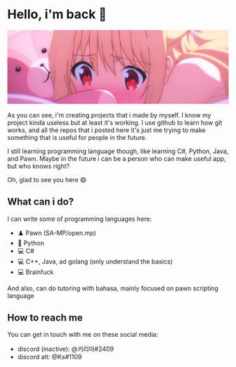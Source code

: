 # Hello, i'm back 👋
![](img/banner.png)

As you can see, i'm creating projects that i made by myself. I know my project kinda useless but at least it's working. I use github to learn how git works, and all the repos that i posted here it's just me trying to make something that is useful for people in the future.

I still learning programming language though, like learning C#, Python, Java, and Pawn. Maybe in the future i can be a person who can make useful app, but who knows right?

Oh, glad to see you here 😄

## What can i do?

I can write some of programming languages here:
* ♟️ Pawn (SA-MP/open.mp)
* 🐍 Python
* 💻 C#
* 💻 C++, Java, ad golang (only understand the basics)
* :computer: Brainfuck

And also, can do tutoring with bahasa, mainly focused on pawn scripting language


## How to reach me
You can get in touch with me on these social media:

* discord (inactive): @키리마#2409
* discord alt: @Ks#1109
